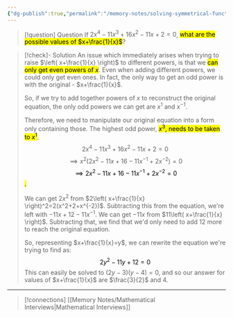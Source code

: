 ```yaml
---
{"dg-publish":true,"permalink":"/memory-notes/solving-symmetrical-functions/","dgPassFrontmatter":true}
---
```


> [!question] Question
> If $2x^4-11x^3+16x^2-11x+2=0$, <mark class="hltr-pink">what are the possible values of $x+\frac{1}{x}$</mark>?


> [!check]- Solution
> An issue which immediately arises when trying to raise $\left( x+\frac{1}{x} \right)$ to different powers, is that we <mark class="hltr-pink">can only get even powers of $x$</mark>. Even when adding different powers, we could only get even ones.
> In fact, the only way to get an odd power is with the original - $x+\frac{1}{x}$.
> 
> So, if we try to add together powers of $x$ to reconstruct the original equation, the only odd powers we can get are $x^1$ and $x^{-1}$.
> 
> Therefore, we need to manipulate our original equation into a form only containing those. The highest odd power, <mark class="hltr-pink">$x^3$, needs to be taken to $x^1$</mark>.
> $$2x^4-11x^3+16x^2-11x+2=0$$
> $$\implies x^2(2x^2-11x+16-11x^{-1}+2x^{-2})=0$$
> <mark class="hltr-red">$$\implies 2x^2-11x+16-11x^{-1}+2x^{-2}=0$$.</mark>
> 
> We can get $2x^2$ from $2\left( x+\frac{1}{x} \right)^2=2(x^2+2+x^{-2})$.
> Subtracting this from the equation, we're left with $-11x+12-11x^{-1}$. We can get $-11x$ from $11\left( x+\frac{1}{x} \right)$.
> Subtracting that, we find that we'd only need to add 12 more to reach the original equation.
> 
> So, representing $x+\frac{1}{x}=y$, we can rewrite the equation we're trying to find as:
> <mark class="hltr-pink">$$2y^2-11y+12=0$$</mark>
> This can easily be solved to $(2y-3)(y-4)=0$, and so our answer for values of $x+\frac{1}{x}$ are $\frac{3}{2}$ and $4$.


---

> [!connections]
> [[Memory Notes/Mathematical Interviews\|Mathematical Interviews]]